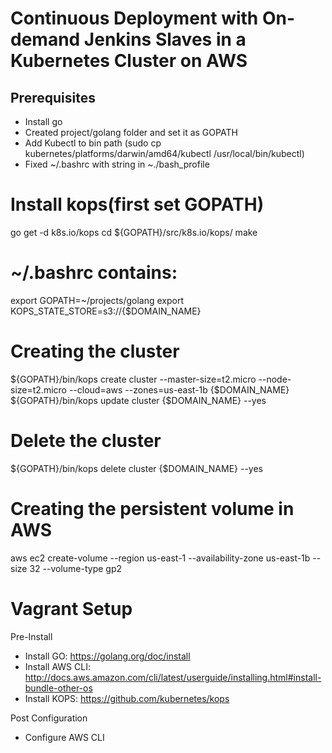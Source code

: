 # Continuous Deployment with On-demand Jenkins Slaves in a Kubernetes Cluster on AWS

## Prerequisites
* Install go
* Created project/golang folder and set it as GOPATH
* Add Kubectl to bin path (sudo cp kubernetes/platforms/darwin/amd64/kubectl /usr/local/bin/kubectl)
* Fixed ~/.bashrc with string in ~./bash_profile

# Install kops(first set GOPATH)
go get -d k8s.io/kops
cd ${GOPATH}/src/k8s.io/kops/
make

# ~/.bashrc contains:
export GOPATH=~/projects/golang
export KOPS_STATE_STORE=s3://{$DOMAIN_NAME}

# Creating the cluster
${GOPATH}/bin/kops create cluster --master-size=t2.micro --node-size=t2.micro --cloud=aws --zones=us-east-1b {$DOMAIN_NAME}
${GOPATH}/bin/kops update cluster {$DOMAIN_NAME} --yes

# Delete the cluster
${GOPATH}/bin/kops delete cluster {$DOMAIN_NAME} --yes

# Creating the persistent volume in AWS 
aws ec2 create-volume --region us-east-1 --availability-zone us-east-1b --size 32 --volume-type gp2




# Vagrant Setup
Pre-Install
* Install GO: https://golang.org/doc/install
* Install AWS CLI: http://docs.aws.amazon.com/cli/latest/userguide/installing.html#install-bundle-other-os
* Install KOPS: https://github.com/kubernetes/kops

Post Configuration
* Configure AWS CLI